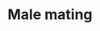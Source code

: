 ---
annotations:
- id: PW:0000182
  parent: regulatory pathway
  type: Pathway Ontology
  value: lysosomes based pathway of protein degradation
- id: DOID:898
  parent: genetic disease
  type: Disease Ontology
  value: autosomal dominant polycystic kidney disease
- id: PW:0000426
  parent: regulatory pathway
  type: Pathway Ontology
  value: protein sorting pathway
- id: CL:0000064
  parent: ciliated cell
  type: Cell Type Ontology
  value: ciliated cell
authors:
- Kyook
- MaintBot
- RaatsS
- Finterly
description: 'Caenorhabditis elegans males exhibit sterotypic and invariant mating
  behavior starting the moment the animal senses a hermaphrodite and ending with insemination.  This
  complex behavior has been broken down into six steps or sub behaviors: male response
  to hermaphrodite contact, backwards movement along her body, sharply turning in
  a ventral coil upon reaching the head or tail, continued backing until his tail
  contacts the vulva (vulval location), spicule insertion, and ejaculation into the
  hermaphrodite uterus. Each of these sub behaviors have been molecularly dissected
  and it has been found that two of these sub behaviors, male response to hermaphrodite
  contact and vulval location involve similar molecules.  In particular these behaviors
  involve cell autonomous signaling through LOV-1 and PKD-2, which are homologs of
  human polycystin kidney disease (PKD) associated genes PC-1 and PC-2 respectively.
  Studies in C. elegans have shown that these genes likely have a sensory function
  rather than structural or development role in the cilia of male sensory neurons.
  The identification and characterization of LOV-1 and PKD-2 in C. elegans has lead
  to insights and new avenues of inquiry in the study of human PKD polycystin pathways.'
last-edited: 2021-05-27
organisms:
- Caenorhabditis elegans
redirect_from:
- /index.php/Pathway:WP2287
- /instance/WP2287
- /instance/WP2287_rr123896
revision: r123896
schema-jsonld:
- '@context': https://schema.org/
  '@id': https://wikipathways.github.io/pathways/WP2287.html
  '@type': Dataset
  creator:
    '@type': Organization
    name: WikiPathways
  description: 'Caenorhabditis elegans males exhibit sterotypic and invariant mating
    behavior starting the moment the animal senses a hermaphrodite and ending with
    insemination.  This complex behavior has been broken down into six steps or sub
    behaviors: male response to hermaphrodite contact, backwards movement along her
    body, sharply turning in a ventral coil upon reaching the head or tail, continued
    backing until his tail contacts the vulva (vulval location), spicule insertion,
    and ejaculation into the hermaphrodite uterus. Each of these sub behaviors have
    been molecularly dissected and it has been found that two of these sub behaviors,
    male response to hermaphrodite contact and vulval location involve similar molecules.  In
    particular these behaviors involve cell autonomous signaling through LOV-1 and
    PKD-2, which are homologs of human polycystin kidney disease (PKD) associated
    genes PC-1 and PC-2 respectively. Studies in C. elegans have shown that these
    genes likely have a sensory function rather than structural or development role
    in the cilia of male sensory neurons. The identification and characterization
    of LOV-1 and PKD-2 in C. elegans has lead to insights and new avenues of inquiry
    in the study of human PKD polycystin pathways.'
  keywords:
  - ASB-1
  - ASG-1
  - ATP-2
  - CHE-11
  - CIL-1
  - CWP-5
  - DAF-10
  - HGSRS-1/Hrs
  - KAP-1
  - KIN-10/CK2
  - KIN-3/CK2
  - LOV-1/PC-1
  - OSM-1
  - OSM-5
  - OSM-6
  - PKD-2/PC-2
  - RAB-5
  - STAM-1/STAM
  - TAX-6/Calcineurin
  - UNC-101
  license: CC0
  name: Male mating
seo: CreativeWork
title: Male mating
wpid: WP2287
---
